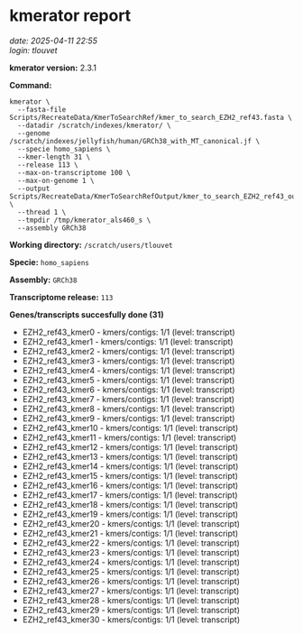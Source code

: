 # kmerator report
*date: 2025-04-11 22:55*  
*login: tlouvet*

**kmerator version:** 2.3.1

**Command:**

```
kmerator \
  --fasta-file Scripts/RecreateData/KmerToSearchRef/kmer_to_search_EZH2_ref43.fasta \
  --datadir /scratch/indexes/kmerator/ \
  --genome /scratch/indexes/jellyfish/human/GRCh38_with_MT_canonical.jf \
  --specie homo_sapiens \
  --kmer-length 31 \
  --release 113 \
  --max-on-transcriptome 100 \
  --max-on-genome 1 \
  --output Scripts/RecreateData/KmerToSearchRefOutput/kmer_to_search_EZH2_ref43_output \
  --thread 1 \
  --tmpdir /tmp/kmerator_als460_s \
  --assembly GRCh38
```

**Working directory:** `/scratch/users/tlouvet`

**Specie:** `homo_sapiens`

**Assembly:** `GRCh38`

**Transcriptome release:** `113`

**Genes/transcripts succesfully done (31)**

- EZH2_ref43_kmer0 - kmers/contigs: 1/1 (level: transcript)
- EZH2_ref43_kmer1 - kmers/contigs: 1/1 (level: transcript)
- EZH2_ref43_kmer2 - kmers/contigs: 1/1 (level: transcript)
- EZH2_ref43_kmer3 - kmers/contigs: 1/1 (level: transcript)
- EZH2_ref43_kmer4 - kmers/contigs: 1/1 (level: transcript)
- EZH2_ref43_kmer5 - kmers/contigs: 1/1 (level: transcript)
- EZH2_ref43_kmer6 - kmers/contigs: 1/1 (level: transcript)
- EZH2_ref43_kmer7 - kmers/contigs: 1/1 (level: transcript)
- EZH2_ref43_kmer8 - kmers/contigs: 1/1 (level: transcript)
- EZH2_ref43_kmer9 - kmers/contigs: 1/1 (level: transcript)
- EZH2_ref43_kmer10 - kmers/contigs: 1/1 (level: transcript)
- EZH2_ref43_kmer11 - kmers/contigs: 1/1 (level: transcript)
- EZH2_ref43_kmer12 - kmers/contigs: 1/1 (level: transcript)
- EZH2_ref43_kmer13 - kmers/contigs: 1/1 (level: transcript)
- EZH2_ref43_kmer14 - kmers/contigs: 1/1 (level: transcript)
- EZH2_ref43_kmer15 - kmers/contigs: 1/1 (level: transcript)
- EZH2_ref43_kmer16 - kmers/contigs: 1/1 (level: transcript)
- EZH2_ref43_kmer17 - kmers/contigs: 1/1 (level: transcript)
- EZH2_ref43_kmer18 - kmers/contigs: 1/1 (level: transcript)
- EZH2_ref43_kmer19 - kmers/contigs: 1/1 (level: transcript)
- EZH2_ref43_kmer20 - kmers/contigs: 1/1 (level: transcript)
- EZH2_ref43_kmer21 - kmers/contigs: 1/1 (level: transcript)
- EZH2_ref43_kmer22 - kmers/contigs: 1/1 (level: transcript)
- EZH2_ref43_kmer23 - kmers/contigs: 1/1 (level: transcript)
- EZH2_ref43_kmer24 - kmers/contigs: 1/1 (level: transcript)
- EZH2_ref43_kmer25 - kmers/contigs: 1/1 (level: transcript)
- EZH2_ref43_kmer26 - kmers/contigs: 1/1 (level: transcript)
- EZH2_ref43_kmer27 - kmers/contigs: 1/1 (level: transcript)
- EZH2_ref43_kmer28 - kmers/contigs: 1/1 (level: transcript)
- EZH2_ref43_kmer29 - kmers/contigs: 1/1 (level: transcript)
- EZH2_ref43_kmer30 - kmers/contigs: 1/1 (level: transcript)
